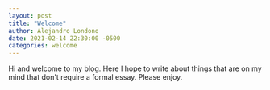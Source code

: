 ```yaml
---
layout: post
title: "Welcome"
author: Alejandro Londono
date: 2021-02-14 22:30:00 -0500
categories: welcome
---
```


Hi and welcome to my blog. Here I hope to write about things that are on my mind that don't require a formal essay. Please enjoy.